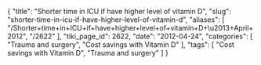 {
    "title": "Shorter time in ICU if have higher level of vitamin D",
    "slug": "shorter-time-in-icu-if-have-higher-level-of-vitamin-d",
    "aliases": [
        "/Shorter+time+in+ICU+if+have+higher+level+of+vitamin+D+\u2013+April+2012",
        "/2622"
    ],
    "tiki_page_id": 2622,
    "date": "2012-04-24",
    "categories": [
        "Trauma and surgery",
        "Cost savings with Vitamin D"
    ],
    "tags": [
        "Cost savings with Vitamin D",
        "Trauma and surgery"
    ]
}